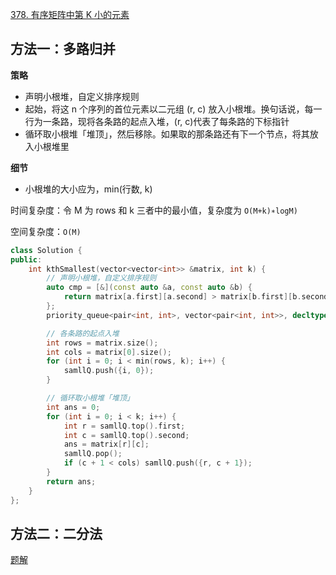 [378. 有序矩阵中第 K 小的元素](https://leetcode-cn.com/problems/kth-smallest-element-in-a-sorted-matrix/)

## 方法一：多路归并

**策略**

- 声明小根堆，自定义排序规则
- 起始，将这 n 个序列的首位元素以二元组 (r, c) 放入小根堆。换句话说，每一行为一条路，现将各条路的起点入堆，(r, c)代表了每条路的下标指针
- 循环取小根堆「堆顶」，然后移除。如果取的那条路还有下一个节点，将其放入小根堆里

**细节**

- 小根堆的大小应为，min(行数, k)

时间复杂度：令 M 为 rows 和 k 三者中的最小值，复杂度为 `O(M+k)∗logM)`

空间复杂度：`O(M)`

```c++
class Solution {
public:
    int kthSmallest(vector<vector<int>> &matrix, int k) {
        // 声明小根堆，自定义排序规则
        auto cmp = [&](const auto &a, const auto &b) {
            return matrix[a.first][a.second] > matrix[b.first][b.second];
        };
        priority_queue<pair<int, int>, vector<pair<int, int>>, decltype(cmp)> samllQ(cmp);

        // 各条路的起点入堆
        int rows = matrix.size();
        int cols = matrix[0].size();
        for (int i = 0; i < min(rows, k); i++) {
            samllQ.push({i, 0});
        }

        // 循环取小根堆「堆顶」
        int ans = 0;
        for (int i = 0; i < k; i++) {
            int r = samllQ.top().first;
            int c = samllQ.top().second;
            ans = matrix[r][c];
            samllQ.pop();
            if (c + 1 < cols) samllQ.push({r, c + 1});
        }
        return ans;
    }
};
```

## 方法二：二分法

[题解](https://leetcode-cn.com/problems/kth-smallest-element-in-a-sorted-matrix/solution/you-xu-ju-zhen-zhong-di-kxiao-de-yuan-su-by-leetco/)